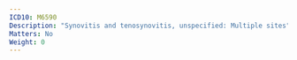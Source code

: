 ```yaml
---
ICD10: M6590
Description: "Synovitis and tenosynovitis, unspecified: Multiple sites"
Matters: No
Weight: 0
---
```


